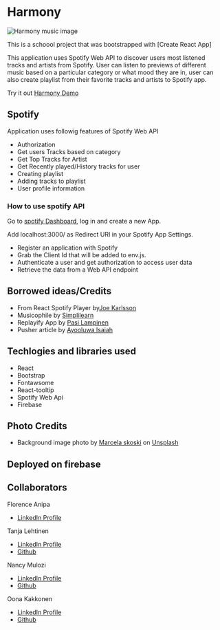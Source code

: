 # Harmony

 ![Harmony music image](./public/Harmony-Spotify-App-image.png?raw=true)

This is a schoool project that was bootstrapped with [Create React App]

This application uses Spotify Web API to discover users most listened tracks and artists from Spotify. User can listen to previews of different music based on a particular category or what mood they are in, user can also create playlist from their favorite tracks and artists to Spotify app.

Try it out [Harmony Demo](https://harmony-fbddf.web.app/)

## Spotify

Application uses followig features of Spotify Web API

- Authorization
- Get users Tracks based on category
- Get Top Tracks for Artist
- Get Recently played/History tracks for user
- Creating playlist
- Adding tracks to playlist
- User profile information

### How to use spotify API

Go to [spotify Dashboard](https://developer.spotify.com/dashboard/), log in and create a new App.

Add localhost:3000/ as Redirect URI in your Spotify App Settings.

- Register an application with Spotify
- Grab the Client Id that will be added to env.js.
- Authenticate a user and get authorization to access user data
- Retrieve the data from a Web API endpoint

## Borrowed ideas/Credits

- From React Spotify Player by[Joe Karlsson](https://github.com/JoeKarlsson/react-spotify-player)
- Musicophile by [Simplilearn](https://www.simplilearn.com/react-tutorial-article)
- Replayify App by [Pasi Lampinen](https://github.com/palampinen/replayify)
- Pusher article by [Ayooluwa Isaiah](https://pusher.com/tutorials/spotify-history-react-node#set-up-the-server)

## Techlogies and libraries used

- React
- Bootstrap
- Fontawsome
- React-tooltip
- Spotify Web Api
- Firebase

## Photo Credits

- Background image photo by [Marcela skoski](https://unsplash.com/@marcelalaskoski) on [Unsplash](https://unsplash.com/)

## Deployed on firebase

## Collaborators

Florence Anipa

- [LinkedIn Profile](https://www.linkedin.com/in/florence-mawu-femo-anipa/)

Tanja Lehtinen

- [LinkedIn Profile](https://www.linkedin.com/in/tanja-lehtinen-3b692019b/)
- [Github](https://github.com/maaliskesakuu)

Nancy Mulozi

- [LinkedIn Profile](https://www.linkedin.com/in/nancy-minyoi-mulozi/)
- [Github](https://github.com/nanrisa27)

Oona Kakkonen

- [LinkedIn Profile](https://www.linkedin.com/in/oona-kakkonen/)
- [Github](https://github.com/oona-k)
